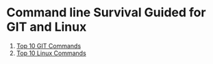 # Command line Survival Guided for GIT and Linux

1. [Top 10 GIT Commands](git.md)
2. [Top 10 Linux Commands](linux.md)
